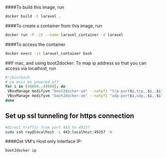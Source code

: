 ####To build this image, run 
```bash
docker build -t laravel .
```
####To create a container from this image, run
```bash
docker run -P -it --name laravel_container -d laravel
```
####To access the container
```bash
docker exerc -it laravel_container bash
```
##If mac, and using boot2docker:
To map ip address so that you can access via localhost, run
```bash
#!/bin/bash
# vm must be powered off
for i in {49000..49900}; do
 VBoxManage modifyvm "boot2docker-vm" --natpf1 "tcp-port$i,tcp,,$i,,$i";
 VBoxManage modifyvm "boot2docker-vm" --natpf1 "udp-port$i,udp,,$i,,$i";
done
```

## Set up ssl tunneling for https connection
```bash
#direct traffic from port 443 to 49157
sudo ssh ray@localhost -L 443:localhost:49157 -N
```

####Get VM's Host only interface IP:
```bash
boot2docker ip
```

